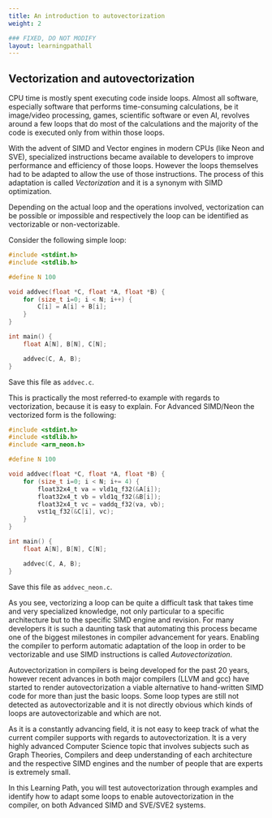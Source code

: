 ```yaml
---
title: An introduction to autovectorization
weight: 2

### FIXED, DO NOT MODIFY
layout: learningpathall
---
```


## Vectorization and autovectorization

CPU time is mostly spent executing code inside loops. Almost all software, especially software that performs time-consuming calculations, be it image/video processing, games, scientific software or even AI, revolves around a few loops that do most of the calculations and the majority of the code is executed only from within those loops.

With the advent of SIMD and Vector engines in modern CPUs (like Neon and SVE), specialized instructions became available to developers to improve performance and efficiency of those loops. However the loops themselves had to be adapted to allow the use of those instructions. The process of this adaptation is called *Vectorization* and it is a synonym with SIMD optimization.

Depending on the actual loop and the operations involved, vectorization can be possible or impossible and respectively the loop can be identified as vectorizable or non-vectorizable.

Consider the following simple loop:

```C
#include <stdint.h>
#include <stdlib.h>

#define N 100

void addvec(float *C, float *A, float *B) {
    for (size_t i=0; i < N; i++) {
    	C[i] = A[i] + B[i];
    }
}

int main() {
    float A[N], B[N], C[N];

    addvec(C, A, B);
}
```

Save this file as `addvec.c`.

This is practically the most referred-to example with regards to vectorization, because it is easy to explain. For Advanced SIMD/Neon the vectorized form is the following:

```C
#include <stdint.h>
#include <stdlib.h>
#include <arm_neon.h>

#define N 100

void addvec(float *C, float *A, float *B) {
    for (size_t i=0; i < N; i+= 4) {
    	float32x4_t va = vld1q_f32(&A[i]);
		float32x4_t vb = vld1q_f32(&B[i]);
		float32x4_t vc = vaddq_f32(va, vb);
		vst1q_f32(&C[i], vc);
    }
}

int main() {
    float A[N], B[N], C[N];

    addvec(C, A, B);
}
``` 

Save this file as `addvec_neon.c`.

As you see, vectorizing a loop can be quite a difficult task that takes time and very specialized knowledge, not only particular to a specific architecture but to the specific SIMD engine and revision. For many developers it is such a daunting task that automating this process became one of the biggest milestones in compiler advancement for years. Enabling the compiler to perform automatic adaptation of the loop in order to be vectorizable and use SIMD instructions is called *Autovectorization*. 

Autovectorization in compilers is being developed for the past 20 years, however recent advances in both major compilers (LLVM and gcc) have started to render autovectorization a viable alternative to hand-written SIMD code for more than just the basic loops. Some loop types are still not detected as autovectorizable and it is not directly obvious which kinds of loops are autovectorizable and which are not.

As it is a constantly advancing field, it is not easy to keep track of what the current compiler supports with regards to autovectorization. It is a very highly advanced Computer Science topic that involves subjects such as Graph Theories, Compilers and deep understanding of each architecture and the respective SIMD engines and the number of people that are experts is extremely small.

In this Learning Path, you will test autovectorization through examples and identify how to adapt some loops to enable autovectorization in the compiler, on both Advanced SIMD and SVE/SVE2 systems.



